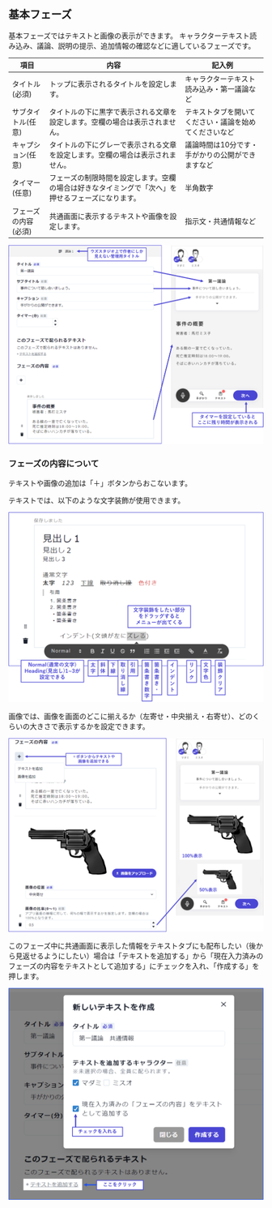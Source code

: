 ## 基本フェーズ

基本フェーズではテキストと画像の表示ができます。
キャラクターテキスト読み込み、議論、説明の提示、追加情報の確認などに適しているフェーズです。

| 項目       | 内容                               | 記入例               |
| -------------------- | ---------------------------------- | -------------------------------------- |
| タイトル(必須)       | トップに表示されるタイトルを設定します。       | キャラクターテキスト読み込み・第一議論など |
| サブタイトル(任意)   | タイトルの下に黒字で表示される文章を設定します。空欄の場合は表示されません。         | テキストタブを開いてください・議論を始めてくださいなど     |
| キャプション(任意)   | タイトルの下にグレーで表示される文章を設定します。空欄の場合は表示されません。     | 議論時間は10分です・手がかりの公開ができますなど  |
| タイマー(任意)       | フェーズの制限時間を設定します。空欄の場合は好きなタイミングで「次へ」を押せるフェーズになります。     | 半角数字                 |
| フェーズの内容(必須) | 共通画面に表示するテキストや画像を設定します。 | 指示文・共通情報など         |


![](../../images/giron1.png)


### フェーズの内容について
テキストや画像の追加は「＋」ボタンからおこないます。

テキストでは、以下のような文字装飾が使用できます。

![](../../images/giron3.png)


画像では、画像を画面のどこに揃えるか（左寄せ・中央揃え・右寄せ）、どのくらいの大きさで表示するかを設定できます。

![](../../images/giron2.png)


このフェーズ中に共通画面に表示した情報をテキストタブにも配布したい（後から見返せるようにしたい）場合は「テキストを追加する」から「現在入力済みのフェーズの内容をテキストとして追加する」にチェックを入れ、「作成する」を押します。

![](../../images/giron4.png)